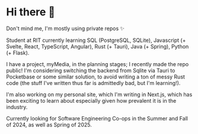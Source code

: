 # Hi there 👋
Don't mind me, I'm mostly using private repos ✨

Student at RIT currently learning SQL (PostgreSQL, SQLite), Javascript (+ Svelte, React, TypeScript, Angular), Rust (+ Tauri), Java (+ Spring), Python (+ Flask).

I have a project, myMedia, in the planning stages; I recently made the repo public! I'm considering switching the backend from Sqlite via Tauri to Pocketbase or some similar solution, to avoid writing a ton of messy Rust code (the stuff I've written thus far is admittedly bad, but I'm learning!).

I'm also working on my personal site, which I'm writing in Next.js, which has been exciting to learn about especially given how prevalent it is in the industry.

Currently looking for Software Engineering Co-ops in the Summer and Fall of 2024, as well as Spring of 2025.

<!--
**lumitry/lumitry** is a ✨ _special_ ✨ repository because its `README.md` (this file) appears on your GitHub profile.

Here are some ideas to get you started:

- 🔭 I’m currently working on ...
- 🌱 I’m currently learning ...
- 👯 I’m looking to collaborate on ...
- 🤔 I’m looking for help with ...
- 💬 Ask me about ...
- 📫 How to reach me: ...
- 😄 Pronouns: ...
- ⚡ Fun fact: ...
-->
